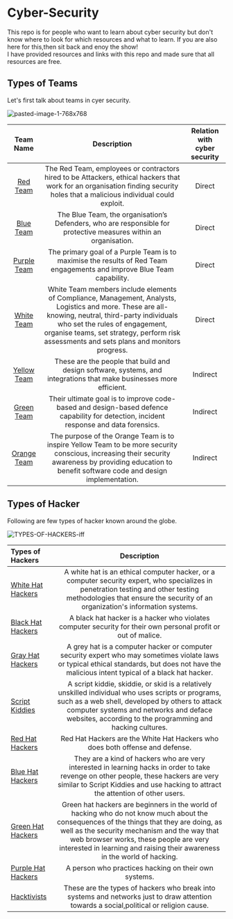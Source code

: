 # Cyber-Security

This repo is for people who want to learn about cyber security but don't know where to look for which resources and what to learn.
If you are also here for this,then sit back and enoy the show!  
I have provided resources and links with this repo and made sure that all resources are free.

## Types of Teams
Let's first talk about teams in cyer security.

![pasted-image-1-768x768](https://user-images.githubusercontent.com/74107257/134501032-331ad700-4699-43b6-8083-2acf3d4bb5eb.png)

Team Name | Description | Relation with cyber security
:--: | :--: | :--:
[Red Team](https://en.wikipedia.org/wiki/Red_team#:~:text=A%20red%20team%20is%20a,the%20military%2C%20and%20intelligence%20agencies.) | The Red Team, employees or contractors hired to be Attackers, ethical hackers that work for an organisation finding security holes that a malicious individual could exploit. |Direct
[Blue Team](https://en.wikipedia.org/wiki/Blue_team_(computer_security)) | The Blue Team, the organisation’s Defenders, who are responsible for protective measures within an organisation. |Direct
[Purple Team](https://danielmiessler.com/study/purple-team/#:~:text=A%20Purple%20Team%20is%20a,organization's%20Red%20and%20Blue%20teams.&text=The%20Purple%20Team%20should%20not,existing%20Red%20and%20Blue%20capabilities.) | The primary goal of a Purple Team is to maximise the results of Red Team engagements and improve Blue Team capability. |Direct
[White Team](https://csrc.nist.gov/glossary/term/white_team) | White Team members include elements of Compliance, Management, Analysts, Logistics and more. These are all-knowing, neutral, third-party individuals who set the rules of engagement, organise teams, set strategy, perform risk assessments and sets plans and monitors progress. |Direct
[Yellow Team](https://sqa-consulting.com/infosec-colour-team-structure-the-yellow-team/) | These are the people that build and design software, systems, and integrations that make businesses more efficient. | Indirect
[Green Team](https://danielmiessler.com/blog/the-definition-green-team-how-different-red-team/)  | Their ultimate goal is to improve code-based and design-based defence capability for detection, incident response and data forensics. | Indirect
[Orange Team](https://sqa-consulting.com/infosec-colour-team-structure-the-orange-team/)  | The purpose of the Orange Team is to inspire Yellow Team to be more security conscious, increasing their security awareness by providing education to benefit software code and design implementation. | Indirect

## Types of Hacker
Following are few types of hacker known around the globe.

![TYPES-OF-HACKERS-iff](https://user-images.githubusercontent.com/74107257/138469662-f9b6d9ed-694d-468d-a7d8-9996e9807bc0.jpg)

Types of Hackers | Description
:-- | :--: 
[White Hat Hackers](https://en.wikipedia.org/wiki/White_hat_(computer_security)) | A white hat is an ethical computer hacker, or a computer security expert, who specializes in penetration testing and other testing methodologies that ensure the security of an organization's information systems.
[Black Hat Hackers](https://en.wikipedia.org/wiki/Black_hat_(computer_security)) | A black hat hacker is a hacker who violates computer security for their own personal profit or out of malice.
[Gray Hat Hackers](https://en.wikipedia.org/wiki/Grey_hat) | A grey hat is a computer hacker or computer security expert who may sometimes violate laws or typical ethical standards, but does not have the malicious intent typical of a black hat hacker.
[Script Kiddies](https://en.wikipedia.org/wiki/Script_kiddie#:~:text=A%20script%20kiddie%2C%20skiddie%2C%20or,the%20programming%20and%20hacking%20cultures.) | A script kiddie, skiddie, or skid is a relatively unskilled individual who uses scripts or programs, such as a web shell, developed by others to attack computer systems and networks and deface websites, according to the programming and hacking cultures. 
[Red Hat Hackers](https://medium.com/codex/what-is-a-red-hat-hacker-afe339db6512) | Red Hat Hackers are the White Hat Hackers who does both offense and defense.
[Blue Hat Hackers](https://www.dotnek.com/Blog/Security/who-are-blue-hat-hackers-what-are-the-charact) | They are a kind of hackers who are very interested in learning hacks in order to take revenge on other people, these hackers are very similar to Script Kiddies and use hacking to attract the attention of other users.
[Green Hat Hackers](https://www.dotnek.com/Blog/Security/who-are-green-hat-hackers-what-are-the-charac) | Green hat hackers are beginners in the world of hacking who do not know much about the consequences of the things that they are doing, as well as the security mechanism and the way that web browser works, these people are very interested in learning and raising their awareness in the world of hacking.
[Purple Hat Hackers](https://www.quora.com/What-is-a-purple-hat-hacker) | A person who practices hacking on their own systems.
[Hacktivists](https://en.wikipedia.org/wiki/Hacktivism) | These are the types of hackers who break into systems and networks just to draw attention towards a social,political or religion cause. 

